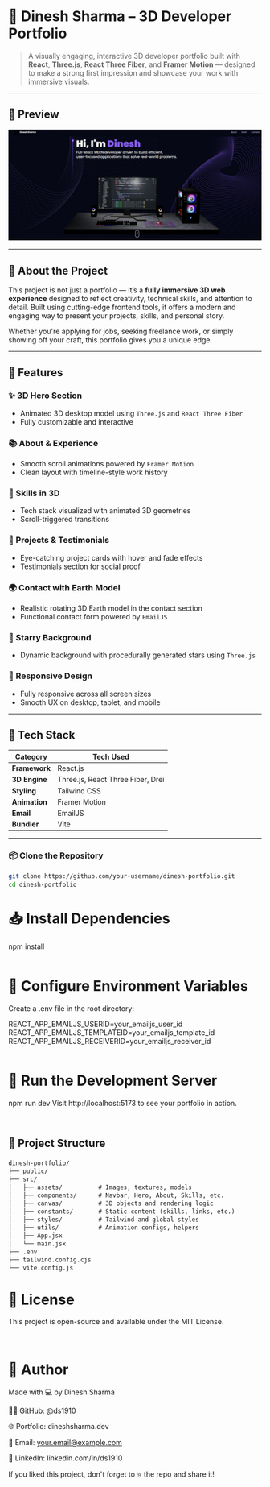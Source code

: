 # 🚀 Dinesh Sharma – 3D Developer Portfolio

> A visually engaging, interactive 3D developer portfolio built with **React**, **Three.js**, **React Three Fiber**, and **Framer Motion** — designed to make a strong first impression and showcase your work with immersive visuals.

---

## 📸 Preview

<p align="center">
  <img src="src/assets/preview.jpg" width="800" alt="Portfolio Preview" />
</p>

---

## 📖 About the Project

This project is not just a portfolio — it’s a **fully immersive 3D web experience** designed to reflect creativity, technical skills, and attention to detail. Built using cutting-edge frontend tools, it offers a modern and engaging way to present your projects, skills, and personal story.

Whether you're applying for jobs, seeking freelance work, or simply showing off your craft, this portfolio gives you a unique edge.

---

## 🔋 Features

### ✨ 3D Hero Section
- Animated 3D desktop model using `Three.js` and `React Three Fiber`
- Fully customizable and interactive

### 📚 About & Experience
- Smooth scroll animations powered by `Framer Motion`
- Clean layout with timeline-style work history

### 🧠 Skills in 3D
- Tech stack visualized with animated 3D geometries
- Scroll-triggered transitions

### 💼 Projects & Testimonials
- Eye-catching project cards with hover and fade effects
- Testimonials section for social proof

### 🌍 Contact with Earth Model
- Realistic rotating 3D Earth model in the contact section
- Functional contact form powered by `EmailJS`

### 🌌 Starry Background
- Dynamic background with procedurally generated stars using `Three.js`

### 📱 Responsive Design
- Fully responsive across all screen sizes
- Smooth UX on desktop, tablet, and mobile

---

## 🧱 Tech Stack

| Category         | Tech Used                         |
|------------------|-----------------------------------|
| **Framework**    | React.js                          |
| **3D Engine**     | Three.js, React Three Fiber, Drei |
| **Styling**      | Tailwind CSS                      |
| **Animation**    | Framer Motion                     |
| **Email**        | EmailJS                           |
| **Bundler**      | Vite                              |

---

### 📦 Clone the Repository

```bash
git clone https://github.com/your-username/dinesh-portfolio.git
cd dinesh-portfolio

```
# 📥 Install Dependencies

npm install
```
```
# 🔐 Configure Environment Variables
Create a .env file in the root directory:

REACT_APP_EMAILJS_USERID=your_emailjs_user_id
REACT_APP_EMAILJS_TEMPLATEID=your_emailjs_template_id
REACT_APP_EMAILJS_RECEIVERID=your_emailjs_receiver_id
```

```
# 🚀 Run the Development Server

npm run dev
Visit http://localhost:5173 to see your portfolio in action.


```


```
## 📁 Project Structure

```
dinesh-portfolio/
├── public/
├── src/
│   ├── assets/          # Images, textures, models
│   ├── components/      # Navbar, Hero, About, Skills, etc.
│   ├── canvas/          # 3D objects and rendering logic
│   ├── constants/       # Static content (skills, links, etc.)
│   ├── styles/          # Tailwind and global styles
│   ├── utils/           # Animation configs, helpers
│   ├── App.jsx
│   └── main.jsx
├── .env
├── tailwind.config.cjs
└── vite.config.js
```

# 📄 License
This project is open-source and available under the MIT License.

```


```
# 🙌 Author
Made with 💻 by Dinesh Sharma

🧑‍💻 GitHub: @ds1910

🌐 Portfolio: dineshsharma.dev

📧 Email: your.email@example.com

💼 LinkedIn: linkedin.com/in/ds1910

If you liked this project, don't forget to ⭐️ the repo and share it!

